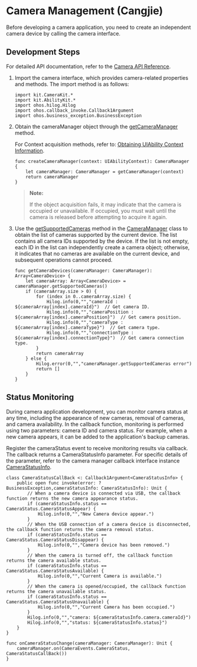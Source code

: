 # Camera Management (Cangjie)

Before developing a camera application, you need to create an independent camera device by calling the camera interface.

## Development Steps

For detailed API documentation, refer to the [Camera API Reference](../../../../API_Reference/source_en/CameraKit/cj-apis-multimedia-camera.md).

1. Import the camera interface, which provides camera-related properties and methods. The import method is as follows:

    <!-- compile -->

    ```cangjie
    import kit.CameraKit.*
    import kit.AbilityKit.*
    import ohos.hilog.Hilog
    import ohos.callback_invoke.Callback1Argument
    import ohos.business_exception.BusinessException
    ```

2. Obtain the cameraManager object through the [getCameraManager](../../../../API_Reference/source_en/CameraKit/cj-apis-multimedia-camera.md#func-getcameramanagerabilitycontext) method.

    For Context acquisition methods, refer to: [Obtaining UIAbility Context Information](../../application-models/cj-uiability-usage.md#获取uiability的上下文信息).

    <!-- compile -->

    ```cangjie
    func createCameraManager(context: UIAbilityContext): CameraManager {
        let cameraManager: CameraManager = getCameraManager(context)
        return cameraManager
    }
    ```

    > **Note:**
    >
    > If the object acquisition fails, it may indicate that the camera is occupied or unavailable. If occupied, you must wait until the camera is released before attempting to acquire it again.

3. Use the [getSupportedCameras](../../../../API_Reference/source_en/CameraKit/cj-apis-multimedia-camera.md#func-getsupportedcameras) method in the [CameraManager](../../../../API_Reference/source_en/CameraKit/cj-apis-multimedia-camera.md#class-cameramanager) class to obtain the list of cameras supported by the current device. The list contains all camera IDs supported by the device. If the list is not empty, each ID in the list can independently create a camera object; otherwise, it indicates that no cameras are available on the current device, and subsequent operations cannot proceed.

    <!-- compile -->

    ```cangjie
    func getCameraDevices(cameraManager: CameraManager): Array<CameraDevice> {
        let cameraArray: Array<CameraDevice> = cameraManager.getSupportedCameras()
        if (cameraArray.size > 0) {
            for (index in 0..cameraArray.size) {
                Hilog.info(0,"","cameraId : ${cameraArray[index].cameraId}")  // Get camera ID.
                Hilog.info(0,"","cameraPosition : ${cameraArray[index].cameraPosition}")  // Get camera position.
                Hilog.info(0,"","cameraType : ${cameraArray[index].cameraType}")  // Get camera type.
                Hilog.info(0,"","connectionType : ${cameraArray[index].connectionType}")  // Get camera connection type.
            }
            return cameraArray
        } else {
            Hilog.error(0,"","cameraManager.getSupportedCameras error")
            return []
        }
    }
    ```

## Status Monitoring

During camera application development, you can monitor camera status at any time, including the appearance of new cameras, removal of cameras, and camera availability. In the callback function, monitoring is performed using two parameters: camera ID and camera status. For example, when a new camera appears, it can be added to the application's backup cameras.

Register the cameraStatus event to receive monitoring results via callback. The callback returns a CameraStatusInfo parameter. For specific details of the parameter, refer to the camera manager callback interface instance [CameraStatusInfo](../../../../API_Reference/source_en/CameraKit/cj-apis-multimedia-camera.md#class-camerastatusinfo).

<!-- compile -->

```cangjie
class CameraStatusCallBack <: Callback1Argument<CameraStatusInfo> {
    public open func invoke(error: ?BusinessException,cameraStatusInfo: CameraStatusInfo): Unit {
        // When a camera device is connected via USB, the callback function returns the new camera appearance status.
        if (cameraStatusInfo.status == CameraStatus.CameraStatusAppear) {
            Hilog.info(0,"","New Camera device appear.")
        }
        // When the USB connection of a camera device is disconnected, the callback function returns the camera removal status.
        if (cameraStatusInfo.status == CameraStatus.CameraStatusDisappear) {
            Hilog.info(0,"","Camera device has been removed.")
        }
        // When the camera is turned off, the callback function returns the camera available status.
        if (cameraStatusInfo.status == CameraStatus.CameraStatusAvailable) {
            Hilog.info(0,"","Current Camera is available.")
        }
        // When the camera is opened/occupied, the callback function returns the camera unavailable status.
        if (cameraStatusInfo.status == CameraStatus.CameraStatusUnavailable) {
            Hilog.info(0,"","Current Camera has been occupied.")
        }
        Hilog.info(0,"","camera: ${cameraStatusInfo.camera.cameraId}")
        Hilog.info(0,"","status: ${cameraStatusInfo.status}")
    }
}

func onCameraStatusChange(cameraManager: CameraManager): Unit {
    cameraManager.on(CameraEvents.CameraStatus, CameraStatusCallBack())
}
```
